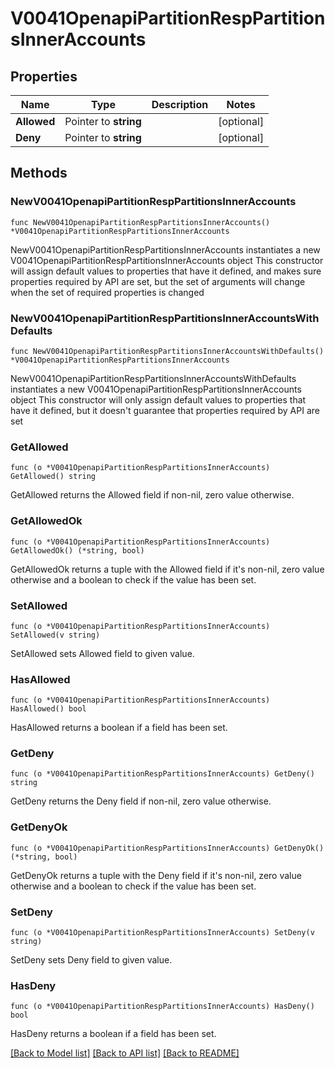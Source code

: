# V0041OpenapiPartitionRespPartitionsInnerAccounts

## Properties

Name | Type | Description | Notes
------------ | ------------- | ------------- | -------------
**Allowed** | Pointer to **string** |  | [optional] 
**Deny** | Pointer to **string** |  | [optional] 

## Methods

### NewV0041OpenapiPartitionRespPartitionsInnerAccounts

`func NewV0041OpenapiPartitionRespPartitionsInnerAccounts() *V0041OpenapiPartitionRespPartitionsInnerAccounts`

NewV0041OpenapiPartitionRespPartitionsInnerAccounts instantiates a new V0041OpenapiPartitionRespPartitionsInnerAccounts object
This constructor will assign default values to properties that have it defined,
and makes sure properties required by API are set, but the set of arguments
will change when the set of required properties is changed

### NewV0041OpenapiPartitionRespPartitionsInnerAccountsWithDefaults

`func NewV0041OpenapiPartitionRespPartitionsInnerAccountsWithDefaults() *V0041OpenapiPartitionRespPartitionsInnerAccounts`

NewV0041OpenapiPartitionRespPartitionsInnerAccountsWithDefaults instantiates a new V0041OpenapiPartitionRespPartitionsInnerAccounts object
This constructor will only assign default values to properties that have it defined,
but it doesn't guarantee that properties required by API are set

### GetAllowed

`func (o *V0041OpenapiPartitionRespPartitionsInnerAccounts) GetAllowed() string`

GetAllowed returns the Allowed field if non-nil, zero value otherwise.

### GetAllowedOk

`func (o *V0041OpenapiPartitionRespPartitionsInnerAccounts) GetAllowedOk() (*string, bool)`

GetAllowedOk returns a tuple with the Allowed field if it's non-nil, zero value otherwise
and a boolean to check if the value has been set.

### SetAllowed

`func (o *V0041OpenapiPartitionRespPartitionsInnerAccounts) SetAllowed(v string)`

SetAllowed sets Allowed field to given value.

### HasAllowed

`func (o *V0041OpenapiPartitionRespPartitionsInnerAccounts) HasAllowed() bool`

HasAllowed returns a boolean if a field has been set.

### GetDeny

`func (o *V0041OpenapiPartitionRespPartitionsInnerAccounts) GetDeny() string`

GetDeny returns the Deny field if non-nil, zero value otherwise.

### GetDenyOk

`func (o *V0041OpenapiPartitionRespPartitionsInnerAccounts) GetDenyOk() (*string, bool)`

GetDenyOk returns a tuple with the Deny field if it's non-nil, zero value otherwise
and a boolean to check if the value has been set.

### SetDeny

`func (o *V0041OpenapiPartitionRespPartitionsInnerAccounts) SetDeny(v string)`

SetDeny sets Deny field to given value.

### HasDeny

`func (o *V0041OpenapiPartitionRespPartitionsInnerAccounts) HasDeny() bool`

HasDeny returns a boolean if a field has been set.


[[Back to Model list]](../README.md#documentation-for-models) [[Back to API list]](../README.md#documentation-for-api-endpoints) [[Back to README]](../README.md)


